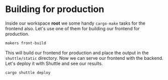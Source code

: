 # Building for production

Inside our workspace **root** we some handy `cargo-make` tasks for the frontend also. Let's use one of them for building our frontend for production.

```bash
makers front-build
```

This will build our frontend for production and place the output in the `shuttle/static` directory. Now we can serve our frontend with the backend. Let's deploy it with Shuttle and see our results.

```bash
cargo shuttle deploy
```
